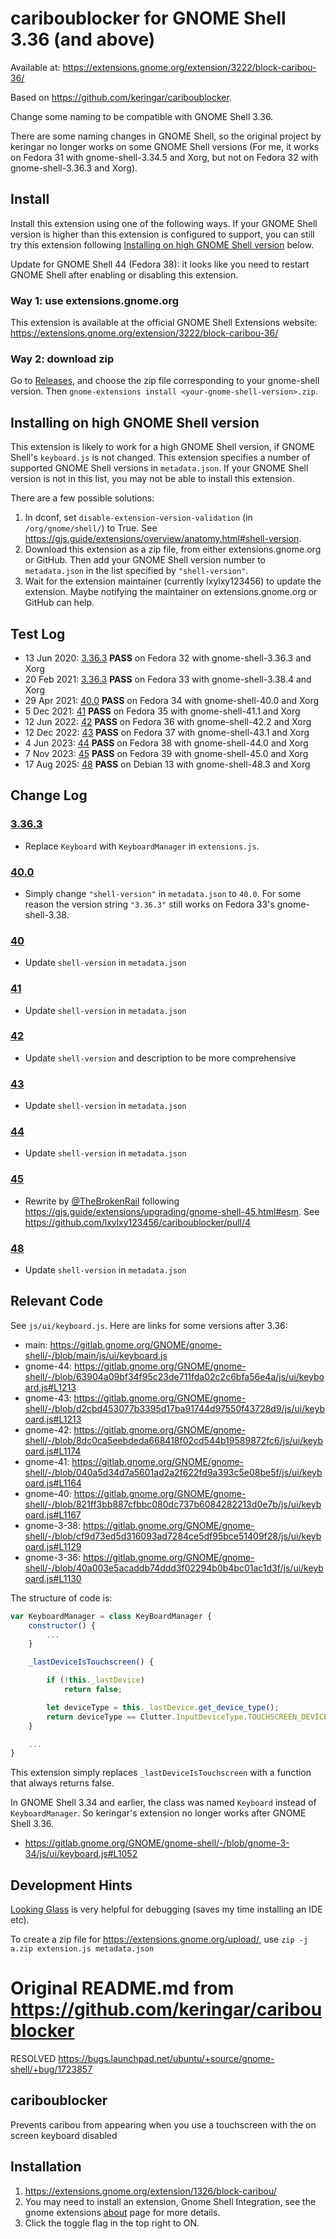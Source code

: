 # cariboublocker for GNOME Shell 3.36 (and above)

Available at: https://extensions.gnome.org/extension/3222/block-caribou-36/

Based on https://github.com/keringar/cariboublocker.

Change some naming to be compatible with GNOME Shell 3.36.

There are some naming changes in GNOME Shell, so the original project by keringar no longer works on some GNOME Shell versions (For me, it works on Fedora 31 with gnome-shell-3.34.5 and Xorg, but not on Fedora 32 with gnome-shell-3.36.3 and Xorg).

## Install

Install this extension using one of the following ways. If your GNOME Shell version is higher than this extension is configured to support, you can still try this extension following
[Installing on high GNOME Shell version](#installing-on-high-gnome-shell-version) below.

Update for GNOME Shell 44 (Fedora 38): it looks like you need to restart GNOME Shell after enabling or disabling this extension.

### Way 1: use extensions.gnome.org
This extension is available at the official GNOME Shell Extensions website:
<https://extensions.gnome.org/extension/3222/block-caribou-36/>

### Way 2: download zip
Go to [Releases](https://github.com/lxylxy123456/cariboublocker/releases), and
choose the zip file corresponding to your gnome-shell version. Then
`gnome-extensions install <your-gnome-shell-version>.zip`.

## Installing on high GNOME Shell version

This extension is likely to work for a high GNOME Shell version, if GNOME
Shell's `keyboard.js` is not changed. This extension specifies a number of
supported GNOME Shell versions in `metadata.json`. If your GNOME Shell version
is not in this list, you may not be able to install this extension.

There are a few possible solutions:
1. In dconf, set `disable-extension-version-validation` (in
   `/org/gnome/shell/`) to True. See
   <https://gjs.guide/extensions/overview/anatomy.html#shell-version>.
2. Download this extension as a zip file, from either extensions.gnome.org or
   GitHub. Then add your GNOME Shell version number to `metadata.json` in
   the list specified by `"shell-version"`.
3. Wait for the extension maintainer (currently lxylxy123456) to update the
   extension. Maybe notifying the maintainer on extensions.gnome.org or GitHub
   can help.

## Test Log
* 13 Jun 2020: [3.36.3](3.36.3/) **PASS** on
  Fedora 32 with gnome-shell-3.36.3 and Xorg
* 20 Feb 2021: [3.36.3](3.36.3/) **PASS** on
  Fedora 33 with gnome-shell-3.38.4 and Xorg
* 29 Apr 2021: [40.0](40.0/) **PASS** on
  Fedora 34 with gnome-shell-40.0 and Xorg
* 5 Dec 2021: [41](41/) **PASS** on
  Fedora 35 with gnome-shell-41.1 and Xorg
* 12 Jun 2022: [42](42/) **PASS** on
  Fedora 36 with gnome-shell-42.2 and Xorg
* 12 Dec 2022: [43](43/) **PASS** on
  Fedora 37 with gnome-shell-43.1 and Xorg
* 4 Jun 2023: [44](44/) **PASS** on
  Fedora 38 with gnome-shell-44.0 and Xorg
* 7 Nov 2023: [45](45/) **PASS** on
  Fedora 39 with gnome-shell-45.0 and Xorg
* 17 Aug 2025: [48](48/) **PASS** on
  Debian 13 with gnome-shell-48.3 and Xorg

## Change Log

### [3.36.3](3.36.3/)
* Replace `Keyboard` with `KeyboardManager` in `extensions.js`.

### [40.0](40.0/)
* Simply change `"shell-version"` in `metadata.json` to `40.0`. For some reason
  the version string `"3.36.3"` still works on Fedora 33's gnome-shell-3.38.

### [40](40/)
* Update `shell-version` in `metadata.json`

### [41](41/)
* Update `shell-version` in `metadata.json`

### [42](42/)
* Update `shell-version` and description to be more comprehensive

### [43](43/)
* Update `shell-version` in `metadata.json`

### [44](44/)
* Update `shell-version` in `metadata.json`

### [45](45/)
* Rewrite by [@TheBrokenRail](https://github.com/TheBrokenRail) following <https://gjs.guide/extensions/upgrading/gnome-shell-45.html#esm>. See <https://github.com/lxylxy123456/cariboublocker/pull/4>

### [48](48/)
* Update `shell-version` in `metadata.json`

## Relevant Code

See `js/ui/keyboard.js`. Here are links for some versions after 3.36:

* main: <https://gitlab.gnome.org/GNOME/gnome-shell/-/blob/main/js/ui/keyboard.js>
* gnome-44: <https://gitlab.gnome.org/GNOME/gnome-shell/-/blob/63904a09bf34f95c23de711fda02c2c6bfa56e4a/js/ui/keyboard.js#L1213>
* gnome-43: <https://gitlab.gnome.org/GNOME/gnome-shell/-/blob/d2cbd453077b3395d17ba91744d97550f43728d9/js/ui/keyboard.js#L1213>
* gnome-42: <https://gitlab.gnome.org/GNOME/gnome-shell/-/blob/8dc0ca5eebdeda668418f02cd544b19589872fc6/js/ui/keyboard.js#L1174>
* gnome-41: <https://gitlab.gnome.org/GNOME/gnome-shell/-/blob/040a5d34d7a5601ad2a2f622fd9a393c5e08be5f/js/ui/keyboard.js#L1164>
* gnome-40: <https://gitlab.gnome.org/GNOME/gnome-shell/-/blob/821ff3bb887cfbbc080dc737b6084282213d0e7b/js/ui/keyboard.js#L1167>
* gnome-3-38: <https://gitlab.gnome.org/GNOME/gnome-shell/-/blob/cf9d73ed5d316093ad7284ce5df95bce51409f28/js/ui/keyboard.js#L1129>
* gnome-3-36: <https://gitlab.gnome.org/GNOME/gnome-shell/-/blob/40a003e5acaddb74ddd3f02294b0b4bc01ac1d3f/js/ui/keyboard.js#L1130>

The structure of code is:
```js
var KeyboardManager = class KeyBoardManager {
    constructor() {
        ...
    }

    _lastDeviceIsTouchscreen() {

        if (!this._lastDevice)
            return false;

        let deviceType = this._lastDevice.get_device_type();
        return deviceType == Clutter.InputDeviceType.TOUCHSCREEN_DEVICE;
    }

    ...
}
```

This extension simply replaces `_lastDeviceIsTouchscreen` with a function that
always returns false.

In GNOME Shell 3.34 and earlier, the class was named `Keyboard` instead of
`KeyboardManager`. So keringar's extension no longer works after GNOME Shell
3.36.

* <https://gitlab.gnome.org/GNOME/gnome-shell/-/blob/gnome-3-34/js/ui/keyboard.js#L1052>
  <!-- 3d7ee7856f1c3231925cce770d1fe0b3b3bb932d -->

## Development Hints

[Looking Glass](https://wiki.gnome.org/Projects/GnomeShell/LookingGlass) is very helpful for debugging (saves my time installing an IDE etc).

To create a zip file for https://extensions.gnome.org/upload/, use `zip -j a.zip extension.js metadata.json`

# Original README.md from https://github.com/keringar/cariboublocker

RESOLVED https://bugs.launchpad.net/ubuntu/+source/gnome-shell/+bug/1723857

## cariboublocker
Prevents caribou from appearing when you use a touchscreen with the on screen keyboard disabled

## Installation
1. https://extensions.gnome.org/extension/1326/block-caribou/
2. You may need to install an extension, Gnome Shell Integration, see the gnome extensions [about](https://extensions.gnome.org) page for more details.
3. Click the toggle flag in the top right to ON.

